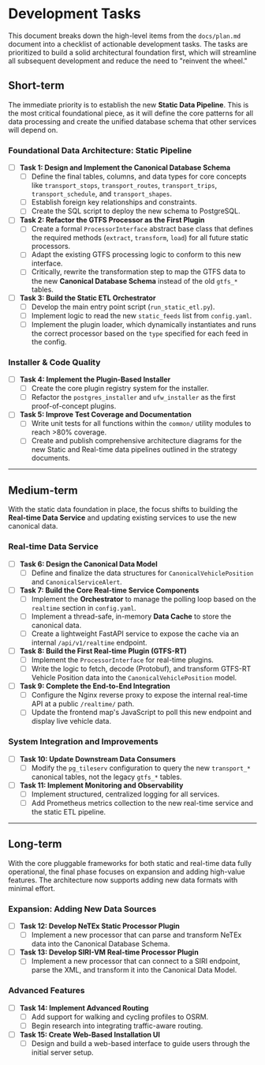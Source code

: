 # **Development Tasks**

This document breaks down the high-level items from the `docs/plan.md` document into a checklist of actionable
development tasks. The tasks are prioritized to build a solid architectural foundation first, which will streamline all
subsequent development and reduce the need to "reinvent the wheel."

## **Short-term**

The immediate priority is to establish the new **Static Data Pipeline**. This is the most critical foundational piece,
as it will define the core patterns for all data processing and create the unified database schema that other services
will depend on.

### **Foundational Data Architecture: Static Pipeline**

- [ ] **Task 1: Design and Implement the Canonical Database Schema**
    - [ ] Define the final tables, columns, and data types for core concepts like `transport_stops`, `transport_routes`,
      `transport_trips`, `transport_schedule`, and `transport_shapes`.
    - [ ] Establish foreign key relationships and constraints.
    - [ ] Create the SQL script to deploy the new schema to PostgreSQL.
- [ ] **Task 2: Refactor the GTFS Processor as the First Plugin**
    - [ ] Create a formal `ProcessorInterface` abstract base class that defines the required methods (`extract`,
      `transform`, `load`) for all future static processors.
    - [ ] Adapt the existing GTFS processing logic to conform to this new interface.
    - [ ] Critically, rewrite the transformation step to map the GTFS data to the new **Canonical Database Schema**
      instead of the old `gtfs_*` tables.
- [ ] **Task 3: Build the Static ETL Orchestrator**
    - [ ] Develop the main entry point script (`run_static_etl.py`).
    - [ ] Implement logic to read the new `static_feeds` list from `config.yaml`.
    - [ ] Implement the plugin loader, which dynamically instantiates and runs the correct processor based on the `type`
      specified for each feed in the config.

### **Installer & Code Quality**

- [ ] **Task 4: Implement the Plugin-Based Installer**
    - [ ] Create the core plugin registry system for the installer.
    - [ ] Refactor the `postgres_installer` and `ufw_installer` as the first proof-of-concept plugins.
- [ ] **Task 5: Improve Test Coverage and Documentation**
    - [ ] Write unit tests for all functions within the `common/` utility modules to reach >80% coverage.
    - [ ] Create and publish comprehensive architecture diagrams for the new Static and Real-time data pipelines
      outlined in the strategy documents.

---

## **Medium-term**

With the static data foundation in place, the focus shifts to building the **Real-time Data Service** and updating
existing services to use the new canonical data.

### **Real-time Data Service**

- [ ] **Task 6: Design the Canonical Data Model**
    - [ ] Define and finalize the data structures for `CanonicalVehiclePosition` and `CanonicalServiceAlert`.
- [ ] **Task 7: Build the Core Real-time Service Components**
    - [ ] Implement the **Orchestrator** to manage the polling loop based on the `realtime` section in `config.yaml`.
    - [ ] Implement a thread-safe, in-memory **Data Cache** to store the canonical data.
    - [ ] Create a lightweight FastAPI service to expose the cache via an internal `/api/v1/realtime` endpoint.
- [ ] **Task 8: Build the First Real-time Plugin (GTFS-RT)**
    - [ ] Implement the `ProcessorInterface` for real-time plugins.
    - [ ] Write the logic to fetch, decode (Protobuf), and transform GTFS-RT Vehicle Position data into the
      `CanonicalVehiclePosition` model.
- [ ] **Task 9: Complete the End-to-End Integration**
    - [ ] Configure the Nginx reverse proxy to expose the internal real-time API at a public `/realtime/` path.
    - [ ] Update the frontend map's JavaScript to poll this new endpoint and display live vehicle data.

### **System Integration and Improvements**

- [ ] **Task 10: Update Downstream Data Consumers**
    - [ ] Modify the `pg_tileserv` configuration to query the new `transport_*` canonical tables, not the legacy
      `gtfs_*` tables.
- [ ] **Task 11: Implement Monitoring and Observability**
    - [ ] Implement structured, centralized logging for all services.
    - [ ] Add Prometheus metrics collection to the new real-time service and the static ETL pipeline.

---

## **Long-term**

With the core pluggable frameworks for both static and real-time data fully operational, the final phase focuses on
expansion and adding high-value features. The architecture now supports adding new data formats with minimal effort.

### **Expansion: Adding New Data Sources**

- [ ] **Task 12: Develop NeTEx Static Processor Plugin**
    - [ ] Implement a new processor that can parse and transform NeTEx data into the Canonical Database Schema.
- [ ] **Task 13: Develop SIRI-VM Real-time Processor Plugin**
    - [ ] Implement a new processor that can connect to a SIRI endpoint, parse the XML, and transform it into the
      Canonical Data Model.

### **Advanced Features**

- [ ] **Task 14: Implement Advanced Routing**
    - [ ] Add support for walking and cycling profiles to OSRM.
    - [ ] Begin research into integrating traffic-aware routing.
- [ ] **Task 15: Create Web-Based Installation UI**
    - [ ] Design and build a web-based interface to guide users through the initial server setup.